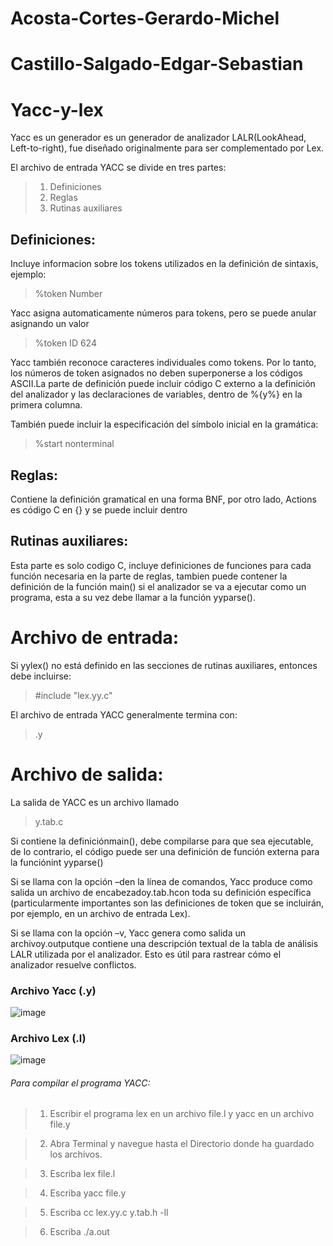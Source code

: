 # Acosta-Cortes-Gerardo-Michel
# Castillo-Salgado-Edgar-Sebastian

# Yacc-y-lex
Yacc es un generador es un generador de analizador LALR(LookAhead, Left-to-right), fue diseñado originalmente para ser complementado por Lex.

El archivo de entrada YACC se divide en tres partes:
>1. Definiciones
>2. Reglas
>3. Rutinas auxiliares

## Definiciones:
Incluye informacion sobre los tokens utilizados en la definición de sintaxis, ejemplo:
>%token Number

Yacc asigna automaticamente números para tokens, pero se puede anular asignando un valor
>%token ID 624

Yacc también reconoce caracteres individuales como tokens. Por lo tanto, los números de token asignados no deben superponerse a los códigos ASCII.La parte de definición puede incluir código C externo a la definición del analizador y las declaraciones de variables, dentro de %{y%} en la primera columna.

También puede incluir la especificación del símbolo inicial en la gramática:
>%start nonterminal

## Reglas:
Contiene la definición gramatical en una forma BNF, por otro lado, Actions es código C en {} y se puede incluir dentro

## Rutinas auxiliares:
Esta parte es solo codigo C, incluye definiciones de funciones para cada función necesaria en la parte de reglas, tambien puede contener la definición de la función main() si el analizador se va a ejecutar como un programa, esta a su vez debe llamar a la función yyparse().

# Archivo de entrada:
Si yylex() no está definido en las secciones de rutinas auxiliares, entonces debe incluirse:
>#include "lex.yy.c"  

El archivo de entrada YACC generalmente termina con:
>.y 

# Archivo de salida:
La salida de YACC es un archivo llamado
>y.tab.c

Si contiene la definiciónmain(), debe compilarse para que sea ejecutable, de lo contrario, el código puede ser una definición de función externa para la funciónint yyparse() 
 
Si se llama con la opción –den la línea de comandos, Yacc produce como salida un archivo de encabezadoy.tab.hcon toda su definición específica (particularmente importantes son las definiciones de token que se incluirán, por ejemplo, en un archivo de entrada Lex).
 
Si se llama con la opción –v, Yacc genera como salida un archivoy.outputque contiene una descripción textual de la tabla de análisis LALR utilizada por el analizador. Esto es útil para rastrear cómo el analizador resuelve conflictos.

### Archivo Yacc (.y)
![image](https://user-images.githubusercontent.com/107780688/204977163-3a278c4e-73a4-42a7-a797-564ee916f442.png)

### Archivo Lex (.l)
![image](https://user-images.githubusercontent.com/107780688/204977384-b2a07bf8-86b6-415c-b1d2-950d77db3fea.png)

###### Para compilar el programa YACC: 
 
>1. Escribir el programa lex en un archivo file.l y yacc en un archivo file.y

>2. Abra Terminal y navegue hasta el Directorio donde ha guardado los archivos.

>3. Escriba lex file.l

>4. Escriba yacc file.y

>5. Escriba cc lex.yy.c y.tab.h -ll

>6. Escriba ./a.out
